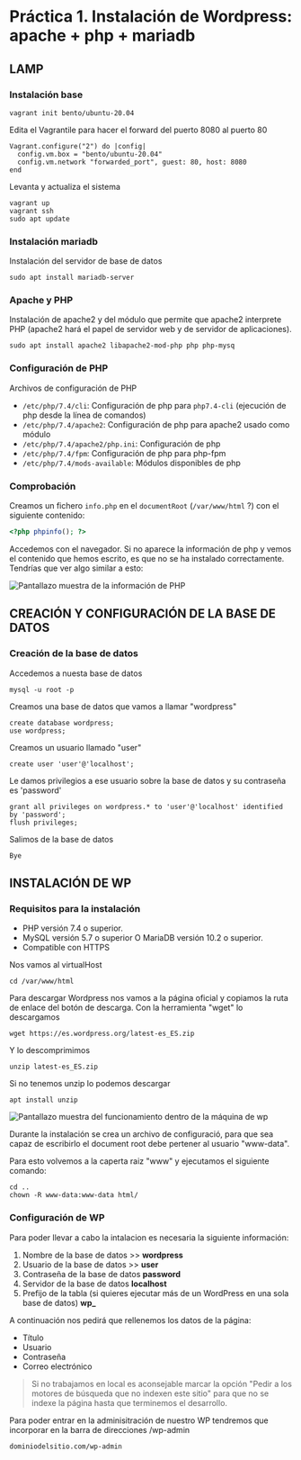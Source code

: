 # Práctica 1. Instalación de Wordpress: apache + php + mariadb

## LAMP

### Instalación base

```text
vagrant init bento/ubuntu-20.04
```

Edita el Vagrantile para hacer el forward del puerto 8080 al puerto 80

```text
Vagrant.configure("2") do |config|
  config.vm.box = "bento/ubuntu-20.04"
  config.vm.network "forwarded_port", guest: 80, host: 8080
end
```

Levanta y actualiza el sistema

```text
vagrant up
vagrant ssh
sudo apt update
```

### Instalación mariadb

Instalación del servidor de base de datos

```text
sudo apt install mariadb-server
```

### Apache y PHP

Instalación de apache2 y del módulo que permite que apache2 interprete PHP (apache2 hará el papel de servidor web y de servidor de aplicaciones).

```text
sudo apt install apache2 libapache2-mod-php php php-mysq
```

### Configuración de PHP

Archivos de configuración de PHP

* `/etc/php/7.4/cli`: Configuración de php para `php7.4-cli` (ejecución de php desde la línea de comandos)
* `/etc/php/7.4/apache2`: Configuración de php para apache2 usado como módulo
* `/etc/php/7.4/apache2/php.ini`: Configuración de php
* `/etc/php/7.4/fpm`: Configuración de php para php-fpm
* `/etc/php/7.4/mods-available`: Módulos disponibles de php

### Comprobación

Creamos un fichero `info.php` en el `documentRoot` (`/var/www/html` ?) con el siguiente contenido:

```php
<?php phpinfo(); ?>
```

Accedemos con el navegador. Si no aparece la información de php y vemos el contenido que hemos escrito, es que no se ha instalado correctamente. Tendrías que ver algo similar a esto:

![Pantallazo muestra de la información de PHP](/resources/info-php.jpg "Pantallazo muestra de la información de PHP")

## CREACIÓN Y CONFIGURACIÓN DE LA BASE DE DATOS

### Creación de la base de datos

Accedemos a nuesta base de datos

```text
mysql -u root -p
```

Creamos una base de datos que vamos a llamar "wordpress"

```text
create database wordpress;
use wordpress;
```

Creamos un usuario llamado "user"

```text
create user 'user'@'localhost';
```

Le damos privilegios a ese usuario sobre la base de datos y su contraseña es 'password'

```text
grant all privileges on wordpress.* to 'user'@'localhost' identified by 'password';
flush privileges;
```

Salimos de la base de datos

```text
Bye
```

## INSTALACIÓN DE WP

### Requisitos para la instalación

* PHP versión 7.4 o superior.
* MySQL versión 5.7 o superior O MariaDB versión 10.2 o superior.
* Compatible con HTTPS

Nos vamos al virtualHost

```text
cd /var/www/html
```

Para descargar Wordpress nos vamos a la página oficial y copiamos la ruta de enlace del botón de descarga. Con la herramienta "wget" lo descargamos

```text
wget https://es.wordpress.org/latest-es_ES.zip
```

Y lo descomprimimos

```text
unzip latest-es_ES.zip
```

Si no tenemos unzip lo podemos descargar

```text
apt install unzip 
```

![Pantallazo muestra del funcionamiento dentro de la máquina de wp](/resources/wordpress.jpg "Pantallazo muestra del funcionamiento dentro de la máquina de wp")

Durante la instalación se crea un archivo de configuració, para que sea capaz de escribirlo el document root debe pertener al usuario "www-data".

Para esto volvemos a la caperta raiz "www" y ejecutamos el siguiente comando:

```text
cd ..
chown -R www-data:www-data html/
```

### Configuración de WP

Para poder llevar a cabo la intalacion es necesaria la siguiente información:

1. Nombre de la base de datos >> **wordpress**
1. Usuario de la base de datos >> **user**
1. Contraseña de la base de datos **password**
1. Servidor de la base de datos **localhost**
1. Prefijo de la tabla (si quieres ejecutar más de un WordPress en una sola base de datos) **wp_**

A continuación nos pedirá que rellenemos los datos de la página:

* Título
* Usuario
* Contraseña
* Correo electrónico

> Si no trabajamos en local es aconsejable marcar la opción "Pedir a los motores de búsqueda que no indexen este sitio" para que no se indexe la página hasta que terminemos el desarrollo.

Para poder entrar en la adminisitración de nuestro WP tendremos que incorporar en la barra de direcciones /wp-admin

```text
dominiodelsitio.com/wp-admin
```
